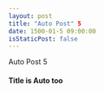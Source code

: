 ```yaml
---
layout: post
title: "Auto Post" 5
date: 1500-01-5 09:00:00
isStaticPost: false
---
```

Auto Post 5
#### Title is Auto too